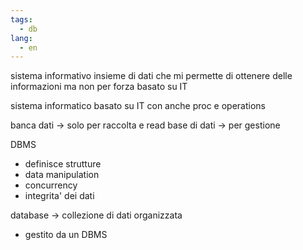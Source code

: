 ```yaml
---
tags:
  - db
lang:
  - en
---
```

sistema informativo
insieme di dati che mi permette di ottenere delle informazioni ma non per forza basato su IT

sistema informatico
basato su IT con anche proc e operations 

banca dati -> solo per raccolta e read
base di dati -> per gestione

DBMS
- definisce strutture
- data manipulation
- concurrency 
- integrita' dei dati 

database -> collezione di dati organizzata
- gestito da un DBMS